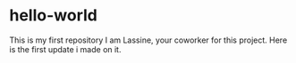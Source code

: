 # hello-world
This is my first repository
I am Lassine, your coworker for this project.
Here is the first update i made on it. 
